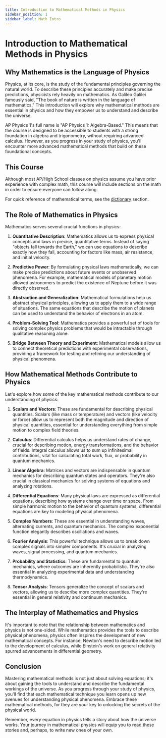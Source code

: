```yaml
---
title: Introduction to Mathematical Methods in Physics
sidebar_position: 1
sidebar_label: Math Intro
---
```


# Introduction to Mathematical Methods in Physics

## Why Mathematics is the Language of Physics

Physics, at its core, is the study of the fundamental principles governing the natural world. To describe these principles accurately and make precise predictions, physicists rely heavily on mathematics. As Galileo Galilei famously said, "The book of nature is written in the language of mathematics." This introduction will explore why mathematical methods are essential in physics and how they empower us to understand and describe the universe.

AP Physics 1's full name is "AP Physics 1: Algebra-Based." This means that the course is designed to be accessible to students with a strong foundation in algebra and trigonometry, without requiring advanced calculus. However, as you progress in your study of physics, you'll encounter more advanced mathematical methods that build on these foundational concepts.

## This Course

Although most AP/High School classes on physics assume you have prior experience with complex math, this course will include sections on the math in order to ensure everyone can follow along.

For quick reference of mathematical terms, see the [dictionary](/docs/dictionary) section.

## The Role of Mathematics in Physics

Mathematics serves several crucial functions in physics:

1. **Quantitative Description**: Mathematics allows us to express physical concepts and laws in precise, quantitative terms. Instead of saying "objects fall towards the Earth," we can use equations to describe exactly how they fall, accounting for factors like mass, air resistance, and initial velocity.

2. **Predictive Power**: By formulating physical laws mathematically, we can make precise predictions about future events or unobserved phenomena. For example, mathematical models of planetary motion allowed astronomers to predict the existence of Neptune before it was directly observed.

3. **Abstraction and Generalization**: Mathematical formulations help us abstract physical principles, allowing us to apply them to a wide range of situations. The same equations that describe the motion of planets can be used to understand the behavior of electrons in an atom.

4. **Problem-Solving Tool**: Mathematics provides a powerful set of tools for solving complex physics problems that would be intractable through qualitative reasoning alone.

5. **Bridge Between Theory and Experiment**: Mathematical models allow us to connect theoretical predictions with experimental observations, providing a framework for testing and refining our understanding of physical phenomena.

## How Mathematical Methods Contribute to Physics

Let's explore how some of the key mathematical methods contribute to our understanding of physics:

1. **Scalars and Vectors**: These are fundamental for describing physical quantities. Scalars (like mass or temperature) and vectors (like velocity or force) allow us to represent both the magnitude and direction of physical quantities, essential for understanding everything from simple motion to complex field theories.

2. **Calculus**: Differential calculus helps us understand rates of change, crucial for describing motion, energy transformations, and the behavior of fields. Integral calculus allows us to sum up infinitesimal contributions, vital for calculating total work, flux, or probability in quantum mechanics.

3. **Linear Algebra**: Matrices and vectors are indispensable in quantum mechanics for describing quantum states and operators. They're also crucial in classical mechanics for solving systems of equations and analyzing rotations.

4. **Differential Equations**: Many physical laws are expressed as differential equations, describing how systems change over time or space. From simple harmonic motion to the behavior of quantum systems, differential equations are key to modeling physical phenomena.

5. **Complex Numbers**: These are essential in understanding waves, alternating currents, and quantum mechanics. The complex exponential function elegantly describes oscillations and waves.

6. **Fourier Analysis**: This powerful technique allows us to break down complex signals into simpler components. It's crucial in analyzing waves, signal processing, and quantum mechanics.

7. **Probability and Statistics**: These are fundamental to quantum mechanics, where outcomes are inherently probabilistic. They're also essential in analyzing experimental data and understanding thermodynamics.

8. **Tensor Analysis**: Tensors generalize the concept of scalars and vectors, allowing us to describe more complex quantities. They're essential in general relativity and continuum mechanics.

## The Interplay of Mathematics and Physics

It's important to note that the relationship between mathematics and physics is not one-sided. While mathematics provides the tools to describe physical phenomena, physics often inspires the development of new mathematical concepts. For instance, Newton's need to describe motion led to the development of calculus, while Einstein's work on general relativity spurred advancements in differential geometry.

## Conclusion

Mastering mathematical methods is not just about solving equations; it's about gaining the tools to understand and describe the fundamental workings of the universe. As you progress through your study of physics, you'll find that each mathematical technique you learn opens up new avenues for understanding physical phenomena. Embrace these mathematical methods, for they are your key to unlocking the secrets of the physical world.

Remember, every equation in physics tells a story about how the universe works. Your journey in mathematical physics will equip you to read these stories and, perhaps, to write new ones of your own.
